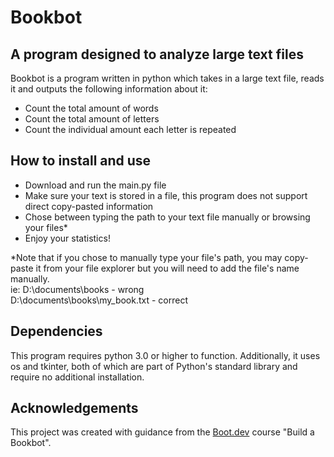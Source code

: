 # Bookbot

## A program designed to analyze large text files

Bookbot is a program written in python which takes in a large text file, reads it and outputs the following information about it:

* Count the total amount of words
* Count the total amount of letters
* Count the individual amount each letter is repeated

## How to install and use

* Download and run the main.py file
* Make sure your text is stored in a file, this program does not support direct copy-pasted information
* Chose between typing the path to your text file manually or browsing your files*
* Enjoy your statistics!

*Note that if you chose to manually type your file's path, you may copy-paste it from your file explorer but you will need to add the file's name manually.\
ie: D:\documents\books - wrong\
    D:\documents\books\my_book.txt - correct

## Dependencies

This program requires python 3.0 or higher to function. Additionally, it uses os and tkinter, both of which are part of Python's standard library and require no additional installation.

## Acknowledgements

This project was created with guidance from the [Boot.dev](https://www.boot.dev/tracks/backend) course "Build a Bookbot".